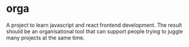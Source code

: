 # orga
A project to learn javascript and react frontend development. 
The result should be an organisational tool that can support people trying to juggle many projects at the same time. 